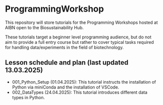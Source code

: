 # ProgrammingWorkshop

This repository will store tutorials for the Programming Workshops hosted at AIBN open to the Biosustainability Hub.

These tutorials target a beginner level programming audience, but do not aim to provide a full entry course but rather to cover typical tasks required for handling data/experiments in the field of biotechnology.

## Lesson schedule and plan (last updated 13.03.2025)
- 001_Python_Setup (01.04.2025): This tutorial instructs the installation of Python via miniConda and the installation of VSCode.
- 002_DataTypes (24.04.2025): This tutorial introduces different data types in Python.
